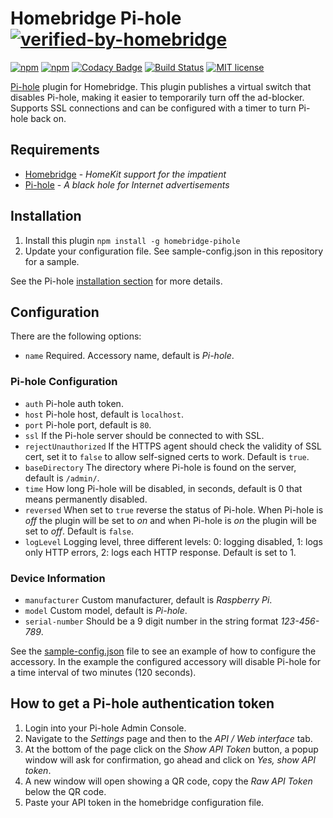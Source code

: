 # Homebridge Pi-hole [![verified-by-homebridge](https://badgen.net/badge/homebridge/verified/purple)](https://github.com/homebridge/homebridge/wiki/Verified-Plugins)

[![npm](https://img.shields.io/npm/v/homebridge-pihole.svg)](https://www.npmjs.com/package/homebridge-pihole)
[![npm](https://img.shields.io/npm/dt/homebridge-pihole.svg)](https://www.npmjs.com/package/homebridge-pihole)
[![Codacy Badge](https://api.codacy.com/project/badge/Grade/8bf5a87dc8a84df6a15deb699d43ee2b)](https://www.codacy.com/manual/arendruni/homebridge-pihole)
[![Build Status](https://github.com/arendruni/homebridge-pihole/workflows/Main/badge.svg?branch=master)](https://github.com/arendruni/homebridge-pihole/actions?query=workflow%3AMain)
[![MIT license](https://img.shields.io/badge/license-MIT-blue.svg)](LICENSE)

[Pi-hole](https://github.com/pi-hole/pi-hole) plugin for Homebridge.
This plugin publishes a virtual switch that disables Pi-hole, making it easier to temporarily turn off the ad-blocker. Supports SSL connections and can be configured with a timer to turn Pi-hole back on.

## Requirements

- [Homebridge](https://github.com/nfarina/homebridge) - _HomeKit support for the impatient_
- [Pi-hole](https://github.com/pi-hole/pi-hole) - _A black hole for Internet advertisements_

## Installation

1. Install this plugin `npm install -g homebridge-pihole`
2. Update your configuration file. See sample-config.json in this repository for a sample.

See the Pi-hole [installation section](https://github.com/pi-hole/pi-hole#one-step-automated-install) for more details.

## Configuration

There are the following options:

- `name` Required. Accessory name, default is _Pi-hole_.

### Pi-hole Configuration

- `auth` Pi-hole auth token.
- `host` Pi-hole host, default is `localhost`.
- `port` Pi-hole port, default is `80`.
- `ssl` If the Pi-hole server should be connected to with SSL.
- `rejectUnauthorized` If the HTTPS agent should check the validity of SSL cert, set it to `false` to allow self-signed certs to work. Default is `true`.
- `baseDirectory` The directory where Pi-hole is found on the server, default is `/admin/`.
- `time` How long Pi-hole will be disabled, in seconds, default is 0 that means permanently disabled.
- `reversed` When set to `true` reverse the status of Pi-hole. When Pi-hole is _off_ the plugin will be set to _on_ and when Pi-hole is _on_ the plugin will be set to _off_. Default is `false`.
- `logLevel` Logging level, three different levels: 0: logging disabled, 1: logs only HTTP errors, 2: logs each HTTP response. Default is set to 1.

### Device Information

- `manufacturer` Custom manufacturer, default is _Raspberry Pi_.
- `model` Custom model, default is _Pi-hole_.
- `serial-number` Should be a 9 digit number in the string format _123-456-789_.

See the [sample-config.json](sample-config.json) file to see an example of how to configure the accessory. In the example the configured accessory will disable Pi-hole for a time interval of two minutes (120 seconds).

## How to get a Pi-hole authentication token

1. Login into your Pi-hole Admin Console.
2. Navigate to the _Settings_ page and then to the _API / Web interface_ tab.
3. At the bottom of the page click on the _Show API Token_ button, a popup window will ask for confirmation, go ahead and click on _Yes, show API token_.
4. A new window will open showing a QR code, copy the _Raw API Token_ below the QR code.
5. Paste your API token in the homebridge configuration file.

